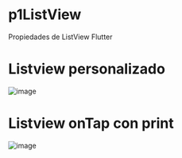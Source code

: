 # p1ListView
Propiedades de ListView Flutter

# Listview personalizado
![image](https://github.com/user-attachments/assets/2aab8832-9af9-4b57-9266-bc3cf8e09c6d)

# Listview onTap con print
![image](https://github.com/user-attachments/assets/0c713239-4655-4f68-8924-7eca07569a64)
